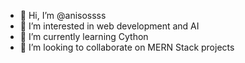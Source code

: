 - 👋 Hi, I’m @anisossss
- 👀 I’m interested in web development and AI
- 🌱 I’m currently learning Cython
- 💞️ I’m looking to collaborate on MERN Stack projects

<!---
anisossss/anisossss is a ✨ special ✨ repository because its `README.md` (this file) appears on your GitHub profile.
You can click the Preview link to take a look at your changes.
--->
